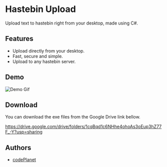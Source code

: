 # Hastebin Upload

Upload text to hastebin right from your desktop, made using C#.



## Features

 - Upload directly from your desktop.
 - Fast, secure and simple.
 - Upload to any hastebin server.


## Demo

![Demo Gif](https://i.imgur.com/XeWedHI.gif)
## Download

You can download the exe files from the Google Drive link bellow.

https://drive.google.com/drive/folders/1cqBqd1c6NHhe4ohoAs3oEup3hZ77F_-Y?usp=sharing



## Authors

- [codePlanet](https://github.com/codePlanetOfficial)


